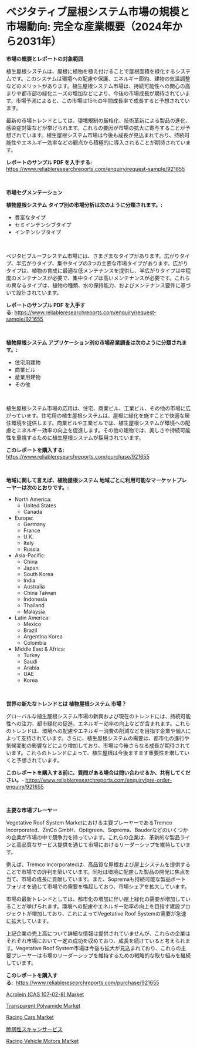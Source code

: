 <p><h1>ベジタティブ屋根システム市場の規模と市場動向: 完全な産業概要（2024年から2031年）</h1></p><p><strong>市場の概要とレポートの対象範囲</strong></p>
<p><p>植生屋根システムは、屋根に植物を植え付けることで屋根面積を緑化するシステムです。このシステムは環境への配慮や保護、エネルギー節約、建物の気温調整などのメリットがあります。植生屋根システム市場は、持続可能性への関心の高まりや都市部の緑化ニーズの増加などにより、今後の市場成長が期待されています。市場予測によると、この市場は15％の年間成長率で成長すると予想されています。</p><p>最新の市場トレンドとしては、環境規制の厳格化、技術革新による製品の進化、感染症対策などが挙げられます。これらの要因が市場の拡大に寄与することが予想されています。植生屋根システム市場は今後も成長が見込まれており、持続可能性やエネルギー効率などの観点から積極的に導入されることが期待されています。</p></p>
<p><strong>レポートのサンプル PDF を入手する:</strong> <a href="https://www.reliableresearchreports.com/enquiry/request-sample/921655">https://www.reliableresearchreports.com/enquiry/request-sample/921655</a></p>
<p>&nbsp;</p>
<p><strong>市場セグメンテーション</strong></p>
<p><strong>植物屋根システム タイプ別の市場分析は次のように分類されます。:</strong></p>
<p><ul><li>豊富なタイプ</li><li>セミインテンシブタイプ</li><li>インテンシブタイプ</li></ul></p>
<p>&nbsp;</p>
<p><p>ベジタビブルーフシステム市場には、さまざまなタイプがあります。広がりタイプ、半広がりタイプ、集中タイプの3つの主要な市場タイプがあります。広がりタイプは、植物の育成に最適な低メンテナンスを提供し、半広がりタイプは中程度のメンテナンスが必要で、集中タイプは高いメンテナンスが必要です。これらの異なるタイプは、植物の種類、水の保持能力、およびメンテナンス要件に基づいて設計されています。</p></p>
<p><strong>レポートのサンプル PDF を入手する:</strong>&nbsp;<a href="https://www.reliableresearchreports.com/enquiry/request-sample/921655">https://www.reliableresearchreports.com/enquiry/request-sample/921655</a></p>
<p>&nbsp;</p>
<p><strong> 植物屋根システム アプリケーション別の市場産業調査は次のように分類されます。:</strong></p>
<p><ul><li>住宅用建物</li><li>商業ビル</li><li>産業用建物</li><li>その他</li></ul></p>
<p>&nbsp;</p>
<p><p>植生屋根システム市場の応用は、住宅、商業ビル、工業ビル、その他の市場に広がっています。住宅用の植生屋根システムは、屋根に緑化を施すことで快適な居住環境を提供します。商業ビルや工業ビルでは、植生屋根システムが環境への配慮とエネルギー効率の向上を促進します。その他の建物では、美しさや持続可能性を重視するために植生屋根システムが採用されています。</p></p>
<p><strong>このレポートを購入する:</strong>&nbsp; <a href="https://www.reliableresearchreports.com/purchase/921655">https://www.reliableresearchreports.com/purchase/921655</a></p>
<p>&nbsp;</p>
<p><strong>地域に関して言えば、植物屋根システム 地域ごとに利用可能なマーケットプレーヤーは次のとおりです。:</strong></p>
<p><ul>
    <li>
        North America:
        <ul>
            <li>United States</li>
            <li>Canada</li>
        </ul>
    </li>
    <li>
        Europe:
        <ul>
            <li>Germany</li>
            <li>France</li>
            <li>U.K.</li>
            <li>Italy</li>
            <li>Russia</li>
        </ul>
    </li>
    <li>
        Asia-Pacific:
        <ul>
            <li>China</li>
            <li>Japan</li>
            <li>South Korea</li>
            <li>India</li>
            <li>Australia</li>
            <li>China Taiwan</li>
            <li>Indonesia</li>
            <li>Thailand</li>
            <li>Malaysia</li>
        </ul>
    </li>
    <li>
        Latin America:
        <ul>
            <li>Mexico</li>
            <li>Brazil</li>
            <li>Argentina Korea</li>
            <li>Colombia</li>
        </ul>
    </li>
    <li>
        Middle East & Africa:
        <ul>
            <li>Turkey</li>
            <li>Saudi</li>
            <li>Arabia</li>
            <li>UAE</li>
            <li>Korea</li>
        </ul>
    </li>
    </ul></p>
<p>&nbsp;</p>
<p><strong>世界の新たなトレンドとは 植物屋根システム 市場？</strong></p>
<p><p>グローバルな植生屋根システム市場の新興および現在のトレンドには、持続可能性への注力、都市緑化の促進、エネルギー効率の向上などが含まれます。これらのトレンドは、環境への配慮やエネルギー消費の削減などを目指す企業や個人によって支持されています。さらに、植生屋根システムの需要は、都市化の進行や気候変動の影響などにより増加しており、市場は今後さらなる成長が期待されています。これらのトレンドによって、植生屋根は今後ますます重要性を増していくと予想されています。</p></p>
<p><strong>このレポートを購入する前に、質問がある場合は問い合わせるか、共有してください。</strong>- <a href="https://www.reliableresearchreports.com/enquiry/pre-order-enquiry/921655">https://www.reliableresearchreports.com/enquiry/pre-order-enquiry/921655</a></p>
<p>&nbsp;</p>
<p><strong>主要な市場プレーヤー</strong></p>
<p><p>Vegetative Roof System Marketにおける主要プレーヤーであるTremco Incorporated、ZinCo GmbH、Optigreen、Soprema、Bauderなどのいくつかの企業が市場の中で競争力を持っています。これらの企業は、革新的な製品ラインと高品質なサービス提供を通じて市場におけるリーダーシップを維持しています。</p><p>例えば、Tremco Incorporatedは、高品質な屋根および屋上システムを提供することで市場での評判を築いています。同社は環境に配慮した製品の開発に焦点を当て、市場の成長に貢献しています。また、Sopremaも持続可能な製品ポートフォリオを通じて市場での需要を喚起しており、市場シェアを拡大しています。</p><p>市場の最新トレンドとしては、都市化の増加に伴い屋上緑化の需要が増加していることが挙げられます。環境への配慮やエネルギー効率の向上を目指す建設プロジェクトが増加しており、これによってVegetative Roof Systemの需要が急速に拡大しています。</p><p>上記企業の売上高について詳細な情報は提供されていませんが、これらの企業はそれぞれ市場において一定の成功を収めており、成長を続けていると考えられます。Vegetative Roof System市場は今後も拡大が見込まれており、これらの主要プレーヤーは市場のリーダーシップを維持するための戦略的な取り組みを継続しています。</p></p>
<p><strong>このレポートを購入する:</strong>&nbsp;&nbsp;<a href="https://www.reliableresearchreports.com/purchase/921655">https://www.reliableresearchreports.com/purchase/921655</a></p>
<p><p><a href="https://github.com/Airanohannonzb68e5pb53oc1/Market-Research-Report-List-1/blob/main/acrolein-cas-107-02-8-market.md">Acrolein (CAS 107-02-8) Market</a></p><p><a href="https://github.com/fiixsa/Market-Research-Report-List-1/blob/main/transparent-polyamide-market.md">Transparent Polyamide Market</a></p><p><a href="https://issuu.com/reportprime-2/docs/racing-cars-market-size-2030.pptx">Racing Cars Market</a></p><p><a href="https://github.com/lababdou/Market-Research-Report-List-2/blob/main/4587488182266.md">脆弱性スキャンサービス</a></p><p><a href="https://issuu.com/reportprime-2/docs/racing-vehicle-motors-market-size-2030.pptx">Racing Vehicle Motors Market</a></p></p>